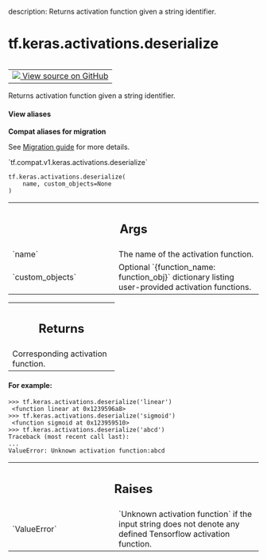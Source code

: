 description: Returns activation function given a string identifier.

<div itemscope itemtype="http://developers.google.com/ReferenceObject">
<meta itemprop="name" content="tf.keras.activations.deserialize" />
<meta itemprop="path" content="Stable" />
</div>

# tf.keras.activations.deserialize

<!-- Insert buttons and diff -->

<table class="tfo-notebook-buttons tfo-api nocontent" align="left">
<td>
  <a target="_blank" href="https://github.com/keras-team/keras/tree/v2.9.0/keras/activations.py#L519-L559">
    <img src="https://www.tensorflow.org/images/GitHub-Mark-32px.png" />
    View source on GitHub
  </a>
</td>
</table>



Returns activation function given a string identifier.

<section class="expandable">
  <h4 class="showalways">View aliases</h4>
  <p>
<b>Compat aliases for migration</b>
<p>See
<a href="https://www.tensorflow.org/guide/migrate">Migration guide</a> for
more details.</p>
<p>`tf.compat.v1.keras.activations.deserialize`</p>
</p>
</section>

<pre class="devsite-click-to-copy prettyprint lang-py tfo-signature-link">
<code>tf.keras.activations.deserialize(
    name, custom_objects=None
)
</code></pre>



<!-- Placeholder for "Used in" -->


<!-- Tabular view -->
 <table class="responsive fixed orange">
<colgroup><col width="214px"><col></colgroup>
<tr><th colspan="2"><h2 class="add-link">Args</h2></th></tr>

<tr>
<td>
`name`
</td>
<td>
The name of the activation function.
</td>
</tr><tr>
<td>
`custom_objects`
</td>
<td>
Optional `{function_name: function_obj}`
dictionary listing user-provided activation functions.
</td>
</tr>
</table>



<!-- Tabular view -->
 <table class="responsive fixed orange">
<colgroup><col width="214px"><col></colgroup>
<tr><th colspan="2"><h2 class="add-link">Returns</h2></th></tr>
<tr class="alt">
<td colspan="2">
Corresponding activation function.
</td>
</tr>

</table>



#### For example:



```
>>> tf.keras.activations.deserialize('linear')
 <function linear at 0x1239596a8>
>>> tf.keras.activations.deserialize('sigmoid')
 <function sigmoid at 0x123959510>
>>> tf.keras.activations.deserialize('abcd')
Traceback (most recent call last):
...
ValueError: Unknown activation function:abcd
```

<!-- Tabular view -->
 <table class="responsive fixed orange">
<colgroup><col width="214px"><col></colgroup>
<tr><th colspan="2"><h2 class="add-link">Raises</h2></th></tr>

<tr>
<td>
`ValueError`
</td>
<td>
`Unknown activation function` if the input string does not
denote any defined Tensorflow activation function.
</td>
</tr>
</table>

